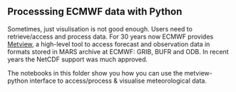 ## Processsing ECMWF data with Python

Sometimes, just visulisation is not good enough. Users need to retrieve/access and process data. For 30 years now ECMWF provides [Metview](https://software.ecmwf.int/metview), a high-level tool to access forecast and observation data in formats stored in MARS archive at ECMWF: GRIB, BUFR and ODB. In recent years the NetCDF support was much approved.

The notebooks in this folder show you how you can use the metview-python interface to access/process & visualise meteorological data.
